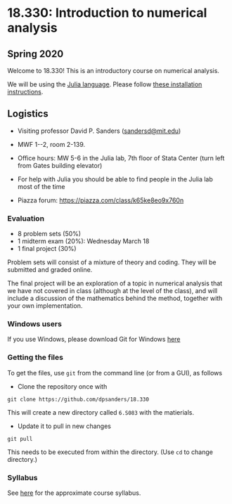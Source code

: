 # 18.330: Introduction to numerical analysis

## Spring 2020

Welcome to 18.330! This is an introductory course on numerical analysis.

We will be using the [Julia language](www.julialang.org). Please follow [these installation instructions](installation.md).

## Logistics

- Visiting professor David P. Sanders ([sandersd@mit.edu](mailto:sandersd@mit.edu))

- MWF 1--2, room 2-139.

- Office hours: MW 5-6 in the Julia lab, 7th floor of Stata Center (turn left from Gates building elevator)

- For help with Julia you should be able to find people in the Julia lab most of the time

- Piazza forum: https://piazza.com/class/k65ke8eo9x760n

### Evaluation

- 8 problem sets (50%)
- 1 midterm exam (20%): Wednesday March 18
- 1 final project (30%)

Problem sets will consist of a mixture of theory and coding. They will be submitted and graded online.

The final project will be an exploration of a topic in numerical analysis that we have not covered in class (although at the level of the class), and will include a discussion of the mathematics behind the method, together with your own implementation.


### Windows users

If you use Windows, please download Git for Windows [here](https://gitforwindows.org)

### Getting the files

To get the files, use `git` from the command line (or from a GUI), as follows

- Clone the repository once with
```
git clone https://github.com/dpsanders/18.330
```
This will create a new directory called `6.S083` with the matierials.


- Update it to pull in new changes
```
git pull
```
This needs to be executed from within the directory. (Use `cd` to change directory.)

### Syllabus
See [here](syllabus.md) for the approximate course syllabus.
